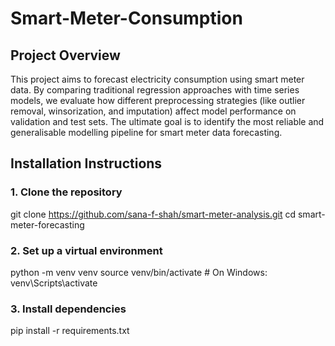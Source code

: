 # Smart-Meter-Consumption

## Project Overview
This project aims to forecast electricity consumption using smart meter data. By comparing traditional regression approaches with time series models, we evaluate how different preprocessing strategies (like outlier removal, winsorization, and imputation) affect model performance on validation and test sets. The ultimate goal is to identify the most reliable and generalisable modelling pipeline for smart meter data forecasting.

## Installation Instructions

### 1. Clone the repository

git clone https://github.com/sana-f-shah/smart-meter-analysis.git
cd smart-meter-forecasting

### 2. Set up a virtual environment

python -m venv venv
source venv/bin/activate  # On Windows: venv\Scripts\activate

### 3. Install dependencies

pip install -r requirements.txt
